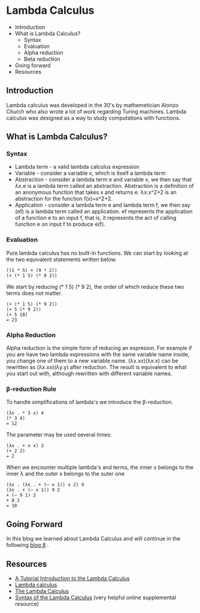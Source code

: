# Lambda Calculus

* Introduction
* What is Lambda Calculus?
    * Syntax
    * Evaluation
    * Alpha reduction
    * Beta reduction
* Going forward
* Resources

## Introduction
Lambda calculus was developed in the 30's by mathemetician Alonzo Church who also wrote a lot of work regarding Turing machines. Lambda calculus was designed as a way to study computations with functions. 

## What is Lambda Calculus?
  
### Syntax
   * Lambda term - a valid lambda calculus expression
   * Variable - consider a variable x, which is itself a lambda term
   * Abstraction - consider a lambda term e and variable x, we then say that λx.e is a lambda term called an abstraction. Abstraction is a definition of an anonymous function that takes x and returns e. λx.x^2+2 is an abstraction for the function f(x)=x^2+2. 
   * Application - consider a lambda term e and lambda term f, we then say (ef) is a lambda term called an application. ef represents the application of a function e to an input f, that is, it represents the act of calling function e on input f to produce e(f).

### Evaluation
Pure lambda calculus has no built-in functions. We can start by looking at the two equivalent statements written below.

    ((1 * 5) + (9 * 2)) 
    (+ (* 1 5) (* 9 2)) 
    
We start by reducing (* 1 5) (* 9 2), the order of which reduce these two terms does not matter.

    (+ (* 1 5) (* 9 2)) 
    (+ 5 (* 9 2)) 
    (+ 5 18) 
    = 23
    
### Alpha Reduction
Alpha reduction is the simple form of reducing an expresion. For example if you are have two lambda expressions with the same variable name inside, you change one of them to a new variable name. (λx.xx)(λx.x) can be rewritten as (λx.xx)(λy.y) after reduction. The result is equivalent to what you start out with, although rewritten with different variable names.

### β-reduction Rule
To handle simplifications of lambda's we introduce the β-reduction.

    (λx . * 3 x) 4 
    (* 3 4) 
    = 12

The parameter may be used several times:

    (λx . + x x) 2
    (+ 2 2) 
    = 2
    
When we encounter multiple lambda's and terms, the inner x belongs to the inner λ and the outer x belongs to the outer one

    (λx . (λx . + (− x 1)) x 2) 9 
    (λx . + (− x 1)) 9 2 
    + (− 9 1) 2
    + 8 2 
    = 10

## Going Forward
In this blog we learned about Lambda Calculus and will continue in the following [blog 8](Blog8.md) .

## Resources
* [A Tutorial Introduction to the Lambda Calculus](https://personal.utdallas.edu/~gupta/courses/apl/lambda.pdf)
* [Lambda calculus](https://en.wikipedia.org/wiki/Lambda_calculus)
* [The Lambda Calculus](https://plato.stanford.edu/entries/lambda-calculus/)
* [Syntax of the Lambda Calculus](https://opendsa.cs.vt.edu/ODSA/Books/PL/html/Syntax.html) (very helpful online supplemental resource) 
